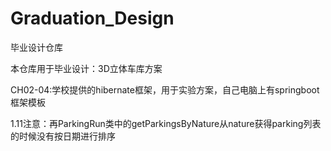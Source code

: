 # Graduation_Design
毕业设计仓库

本仓库用于毕业设计：3D立体车库方案  

CH02-04:学校提供的hibernate框架，用于实验方案，自己电脑上有springboot框架模板

1.11注意：再ParkingRun类中的getParkingsByNature从nature获得parking列表的时候没有按日期进行排序